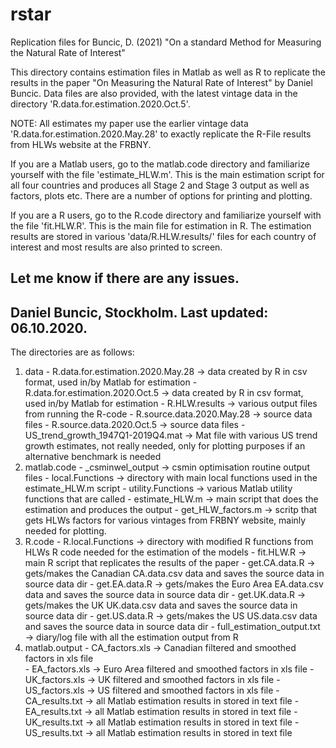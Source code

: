 # rstar
Replication files for Buncic, D. (2021) "On a standard Method for Measuring the Natural Rate of Interest"

This directory contains estimation files in Matlab as well as R to replicate the results in the paper "On Measuring the Natural Rate of Interest" by Daniel Buncic. Data files are also provided, with the latest vintage data in the directory 'R.data.for.estimation.2020.Oct.5'. 

NOTE: All estimates my paper use the earlier vintage data 'R.data.for.estimation.2020.May.28' to exactly replicate the R-File results from HLWs website at the FRBNY. 

If you are a Matlab users, go to the matlab.code directory and familiarize yourself with the file 'estimate_HLW.m'. This is the main estimation script for all four countries and produces all Stage 2 and Stage 3 output as well as factors, plots etc. There are a number of options for printing and plotting. 
 
If you are a R users, go to the R.code directory and familiarize yourself with the file 'fit.HLW.R'. This is the main file for estimation in R. The estimation results are stored in various 'data/R.HLW.results/' files for each country of interest and most results are also printed to screen. 

Let me know if there are any issues. 
---------------------------------------
Daniel Buncic, Stockholm.
Last updated: 06.10.2020.
---------------------------------------


The directories are as follows:
1) data
		- R.data.for.estimation.2020.May.28 -> data created by R in csv format, used in/by Matlab for estimation 
		- R.data.for.estimation.2020.Oct.5 	-> data created by R in csv format, used in/by Matlab for estimation
		- R.HLW.results -> various output files from running the R-code
		- R.source.data.2020.May.28 -> source data files
		- R.source.data.2020.Oct.5	-> source data files
		- US_trend_growth_1947Q1-2019Q4.mat -> Mat file with various US trend growth estimates, not really needed, only for plotting purposes if an alternative benchmark is needed
2) matlab.code
		- _csminwel_output -> csmin optimisation routine output files
		- local.Functions	-> directory with main local functions used in the estimate_HLW.m script
		- utility.Functions -> various Matlab utility functions that are called
		- estimate_HLW.m -> main script that does the estimation and produces the output
		- get_HLW_factors.m -> scritp that gets HLWs factors for various vintages from FRBNY website, mainly needed for plotting. 
3) R.code
		- R.local.Functions -> directory with modified R functions from HLWs R code needed for the estimation of the models
		- fit.HLW.R -> main R script that replicates the results of the paper
		- get.CA.data.R -> gets/makes the Canadian CA.data.csv data and saves the source data in source data dir
		- get.EA.data.R -> gets/makes the Euro Area EA.data.csv data and saves the source data in source data dir
		- get.UK.data.R -> gets/makes the UK UK.data.csv data and saves the source data in source data dir
		- get.US.data.R -> gets/makes the US US.data.csv data and saves the source data in source data dir
		- full_estimation_output.txt -> diary/log file with all the estimation output from R
4) matlab.output
		- CA_factors.xls -> Canadian filtered and smoothed factors in xls file  
		- EA_factors.xls -> Euro Area filtered and smoothed factors in xls file
		- UK_factors.xls -> UK filtered and smoothed factors in xls file
		- US_factors.xls -> US filtered and smoothed factors in xls file
		- CA_results.txt -> all Matlab estimation results in stored in text file
		- EA_results.txt -> all Matlab estimation results in stored in text file
		- UK_results.txt -> all Matlab estimation results in stored in text file
		- US_results.txt -> all Matlab estimation results in stored in text file


